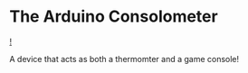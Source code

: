 # The Arduino Consolometer

[!](https://www.youtube.com/watch?v=Srl9ST27SpA)

A device that acts as both a thermomter and a game console!
